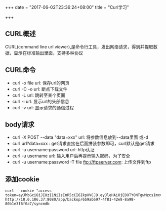 +++
date = "2017-06-02T23:36:24+08:00"
title = "Curl学习"

+++

CURL概述
--------

CURL(command line url
viewer),是命令行工具，发出网络请求，得到并提取数据，显示在标准输出里面，支持多种协议

CURL命令
--------

-   curl -o file url: 保存url的网页
-   curl -C -o url: 断点下载文件
-   curl -L url: 跳转至某个页面
-   curl -i url: 显示url的头部信息
-   curl -v url: 显示请求的通信过程

body请求
--------

-   curl -X POST --data "data=xxx" url: 将参数信息放到--data里面 或-d
-   curl url?data=xxx : get请求直接在后面拼装参数即可，curl默认是get请求
-   curl -u username:password url: http认证
-   curl -u username url: 输入用户后再提示输入密码，为了安全
-   curl -u username:password -T file <ftp://ftpserver.com>:
    上传文件到ftp

添加cookie
----------

``` {.shell}
curl --cookie "access-token=eyJhbGciOiJIUzI1NiIsInR5cCI6IkpXVCJ9.eyJleHAiOjE0OTY0NTgwMzcsImxvZ2luTmFtZSI6ImFkbWluIiwibmFtZUNOIjoi57O757uf566h55CG5ZGYIiwidGltZW91dCI6MjQsInVzZXJJZCI6IjU3M2E0Njk4ZTRiMGQ5MDY2OGJjOWYwMyIsInVzZXJOYW1lIjoiYWRtaW4ifQ.DuWu64q_xiTHJFxQ8X9nMlGwFo82UtP_-2axvKgWois"  http://10.0.106.37:8080/app/backop/6b9ab697-4f81-42e8-8a98-80b1e3f6f0a7/syncmdb
```
